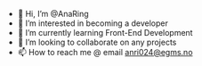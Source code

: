- 👋 Hi, I’m @AnaRing
- 👀 I’m interested in becoming a developer  
- 🌱 I’m currently learning Front-End Development
- 💞️ I’m looking to collaborate on any projects
- 📫 How to reach me @ email anri024@egms.no

<!---
AnaRing/AnaRing is a ✨ special ✨ repository because its `README.md` (this file) appears on your GitHub profile.
You can click the Preview link to take a look at your changes.
--->
